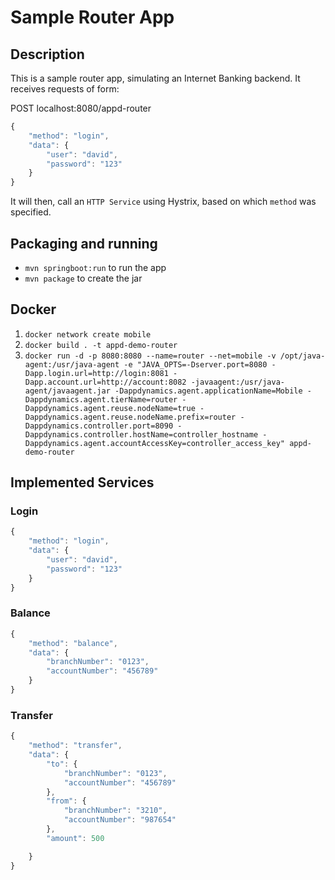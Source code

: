 # Sample Router App

## Description

This is a sample router app, simulating an Internet Banking backend.
It receives requests of form:

POST localhost:8080/appd-router

```javascript
{
	"method": "login",
	"data": {
		"user": "david",
		"password": "123"
	}
}
```

It will then, call an `HTTP Service` using Hystrix, based on which `method` was specified.

## Packaging and running

- `mvn springboot:run` to run the app
- `mvn package` to create the jar

## Docker

1. `docker network create mobile`
1. `docker build . -t appd-demo-router`
2. `docker run -d -p 8080:8080 --name=router --net=mobile -v /opt/java-agent:/usr/java-agent -e "JAVA_OPTS=-Dserver.port=8080 -Dapp.login.url=http://login:8081 -Dapp.account.url=http://account:8082 -javaagent:/usr/java-agent/javaagent.jar -Dappdynamics.agent.applicationName=Mobile -Dappdynamics.agent.tierName=router -Dappdynamics.agent.reuse.nodeName=true -Dappdynamics.agent.reuse.nodeName.prefix=router -Dappdynamics.controller.port=8090 -Dappdynamics.controller.hostName=controller_hostname -Dappdynamics.agent.accountAccessKey=controller_access_key" appd-demo-router`

## Implemented Services

### Login

```javascript
{
	"method": "login",
	"data": {
		"user": "david",
		"password": "123"
	}
}
```

### Balance

```javascript
{
	"method": "balance",
	"data": {
		"branchNumber": "0123",
		"accountNumber": "456789"
	}
}
```

### Transfer

```javascript
{
	"method": "transfer",
	"data": {
		"to": {
			"branchNumber": "0123",
			"accountNumber": "456789"
		},
		"from": {
			"branchNumber": "3210",
			"accountNumber": "987654"
		},
		"amount": 500

	}
}
```

